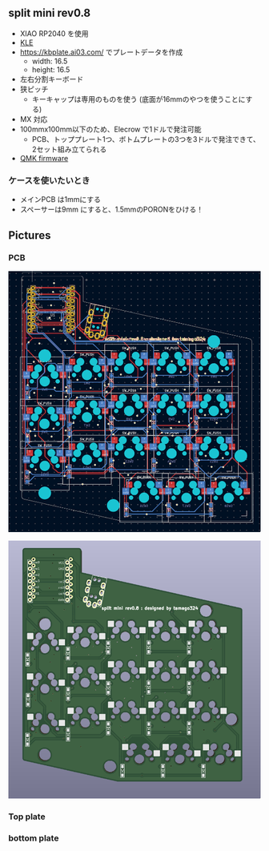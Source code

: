 ## split mini rev0.8

* XIAO RP2040 を使用
* [KLE](http://www.keyboard-layout-editor.com/#/gists/0a0b76c4f924ff4c73d4389a95592d19)
* https://kbplate.ai03.com/ でプレートデータを作成
  * width: 16.5
  * height: 16.5
* 左右分割キーボード
* 狭ピッチ
  * キーキャップは専用のものを使う (底面が16mmのやつを使うことにする)
* MX 対応
* 100mmx100mm以下のため、Elecrow で1ドルで発注可能
  * PCB、トッププレート1つ、ボトムプレートの3つを3ドルで発注できて、2セット組み立てられる
* [QMK firmware](https://github.com/tamago324/qmk_firmware/tree/tamago324/keyboards/tamago324/splitmini)

### ケースを使いたいとき

* メインPCB は1mmにする
* スペーサーは9mm にすると、1.5mmのPORONをひける！


## Pictures

### PCB

![](images/pcb.png)

![](images/pcb_3d.png)

### Top plate

### bottom plate
